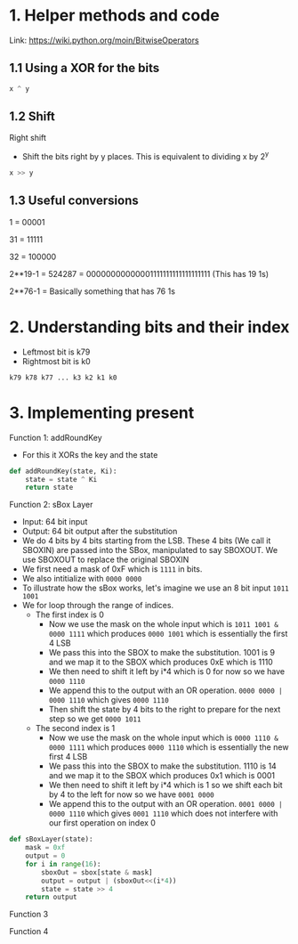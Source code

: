 # 1. Helper methods and code

Link: https://wiki.python.org/moin/BitwiseOperators

## 1.1 Using a XOR for the bits

```python
x ^ y
```

## 1.2 Shift 

Right shift

- Shift the bits right by y places. This is equivalent to dividing x by 2<sup>y</sup>

```python
x >> y
```

## 1.3 Useful conversions

1 = 00001

31 = 11111

32 = 100000

2**19-1 = 524287 = 00000000000001111111111111111111 (This has 19 1s)

2**76-1 = Basically something that has 76 1s

# 2. Understanding bits and their index

- Leftmost bit is k79
- Rightmost bit is k0

```
k79 k78 k77 ... k3 k2 k1 k0 
```



# 3. Implementing present

Function 1: addRoundKey

- For this it XORs the key and the state 

```python
def addRoundKey(state, Ki):
    state = state ^ Ki
    return state
```

Function 2: sBox Layer

- Input: 64 bit input
- Output: 64 bit output after the substitution
- We do 4 bits by 4 bits starting from the LSB. These 4 bits (We call it SBOXIN) are passed into the SBox, manipulated to say SBOXOUT. We use SBOXOUT to replace the original SBOXIN
- We first need a mask of 0xF which is `1111` in bits. 
- We also intitialize with `0000 0000`
- To illustrate how the sBox works, let's imagine we use an 8 bit input `1011 1001`
- We for loop through the range of indices. 
  - The first index is 0
    - Now we use the mask on the whole input which is `1011 1001 & 0000 1111` which produces `0000 1001` which is essentially the first 4 LSB
    - We pass this into the SBOX to make the substitution. 1001 is 9 and we map it to the SBOX which produces 0xE which is 1110
    - We then need to shift it left by i*4 which is 0 for now so we have `0000 1110` 
    - We append this to the output with an OR operation. `0000 0000 | 0000 1110` which gives `0000 1110`
    - Then shift the state by 4 bits to the right to prepare for the next step so we get `0000 1011`
  - The second index is 1
    - Now we use the mask on the whole input which is `0000 1110 & 0000 1111` which produces `0000 1110` which is essentially the new first 4 LSB
    - We pass this into the SBOX to make the substitution. 1110 is 14 and we map it to the SBOX which produces 0x1 which is 0001
    - We then need to shift it left by i*4 which is 1 so we shift each bit by 4 to the left for now so we have `0001 0000` 
    - We append this to the output with an OR operation. `0001 0000 | 0000 1110` which gives `0001 1110` which does not interfere with our first operation on index 0

```python
def sBoxLayer(state):
    mask = 0xf
    output = 0
    for i in range(16):
        sboxOut = sbox[state & mask]
        output = output | (sboxOut<<(i*4))
        state = state >> 4
    return output
```

Function 3



Function 4



